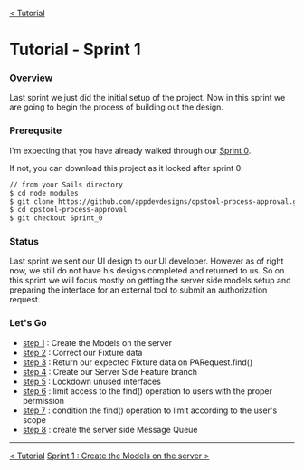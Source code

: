 [< Tutorial](tutorial.md)
# Tutorial - Sprint 1


### Overview
Last sprint we just did the initial setup of the project.  Now in this sprint we are going to begin the process of building out the design. 


### Prerequsite
I'm expecting that you have already walked through our [Sprint 0](tutorial_sprint0.md).

If not, you can download this project as it looked after sprint 0:
```sh
// from your Sails directory
$ cd node_modules
$ git clone https://github.com/appdevdesigns/opstool-process-approval.git
$ cd opstool-process-approval
$ git checkout Sprint_0
```

### Status
Last sprint we sent our UI design to our UI developer.  However as of right now, we still do not have his designs completed and returned to us.  So on this sprint we will focus mostly on getting the server side models setup and preparing the interface for an external tool to submit an authorization request.

### Let's Go

+ [step 1](tutorial_sprint1_01_models.md) : Create the Models on the server
+ [step 2](tutorial_sprint1_02_fixtures.md) : Correct our Fixture data
+ [step 3](tutorial_sprint1_03_fixtureResponse.md) : Return our expected Fixture data on PARequest.find()
+ [step 4](tutorial_sprint1_04_serverBranch.md) : Create our Server Side Feature branch
+ [step 5](tutorial_sprint1_05_lockdownAPI.md) : Lockdown unused interfaces
+ [step 6](tutorial_sprint1_06_restrictAccess.md) : limit access to the find() operation to users with the proper permission
+ [step 7](tutorial_sprint1_07_restrictScope.md) : condition the find() operation to limit according to the user's scope
+ [step 8](tutorial_sprint1_08_messageQueue.md) : create the server side Message Queue


---
[< Tutorial](tutorial.md)
[Sprint 1 : Create the Models on the server >](tutorial_sprint1_01_models.md) 